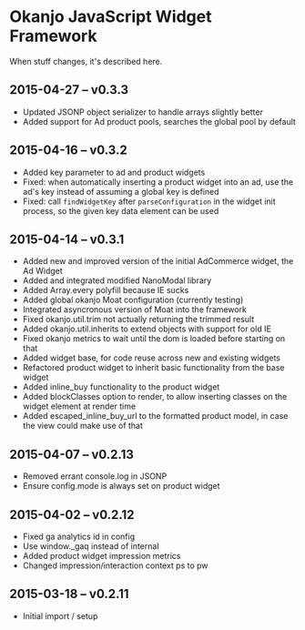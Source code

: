 
# Okanjo JavaScript Widget Framework

When stuff changes, it's described here.

## 2015-04-27 – v0.3.3
 * Updated JSONP object serializer to handle arrays slightly better
 * Added support for Ad product pools, searches the global pool by default

## 2015-04-16 – v0.3.2
 * Added key parameter to ad and product widgets
 * Fixed: when automatically inserting a product widget into an ad, use the ad's key instead of assuming a global key is defined
 * Fixed: call `findWidgetKey` after `parseConfiguration` in the widget init process, so the given key data element can be used

## 2015-04-14 – v0.3.1
 * Added new and improved version of the initial AdCommerce widget, the Ad Widget
 * Added and integrated modified NanoModal library
 * Added Array.every polyfill because IE sucks
 * Added global okanjo Moat configuration (currently testing)
 * Integrated asyncronous version of Moat into the framework
 * Fixed okanjo.util.trim not actually returning the trimmed result
 * Added okanjo.util.inherits to extend objects with support for old IE
 * Fixed okanjo metrics to wait until the dom is loaded before starting on that
 * Added widget base, for code reuse across new and existing widgets
 * Refactored product widget to inherit basic functionality from the base widget
 * Added inline_buy functionality to the product widget
 * Added blockClasses option to render, to allow inserting classes on the widget element at render time
 * Added escaped_inline_buy_url to the formatted product model, in case the view could make use of that

## 2015-04-07 – v0.2.13
 * Removed errant console.log in JSONP
 * Ensure config.mode is always set on product widget

## 2015-04-02 – v0.2.12
 * Fixed ga analytics id in config
 * Use window._gaq instead of internal 
 * Added product widget impression metrics
 * Changed impression/interaction context ps to pw

## 2015-03-18 – v0.2.11
 * Initial import / setup